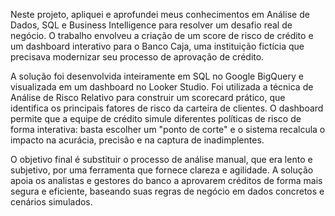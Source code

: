 Neste projeto, apliquei e aprofundei meus conhecimentos em Análise de Dados, SQL e Business Intelligence para resolver um desafio real de negócio. O trabalho envolveu a criação de um score de risco de crédito e um dashboard interativo para o Banco Caja, uma instituição fictícia que precisava modernizar seu processo de aprovação de crédito.

A solução foi desenvolvida inteiramente em SQL no Google BigQuery e visualizada em um dashboard no Looker Studio. Foi utilizada a técnica de Análise de Risco Relativo para construir um scorecard prático, que identifica os principais fatores de risco da carteira de clientes. O dashboard permite que a equipe de crédito simule diferentes políticas de risco de forma interativa: basta escolher um "ponto de corte" e o sistema recalcula o impacto na acurácia, precisão e na captura de inadimplentes.

O objetivo final é substituir o processo de análise manual, que era lento e subjetivo, por uma ferramenta que fornece clareza e agilidade. A solução apoia os analistas e gestores do banco a aprovarem créditos de forma mais segura e eficiente, baseando suas regras de negócio em dados concretos e cenários simulados.
